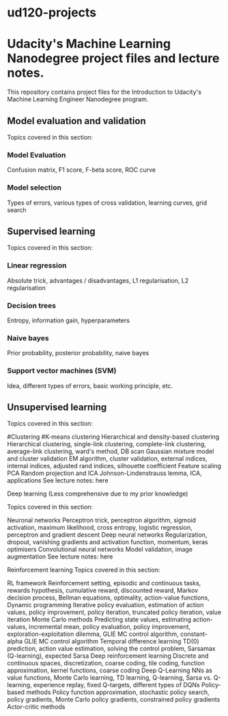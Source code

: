 ud120-projects
==============

# Udacity's Machine Learning Nanodegree project files and lecture notes.

This repository contains project files for the Introduction to Udacity's Machine Learning Engineer Nanodegree program.

## Model evaluation and validation
Topics covered in this section:

### Model Evaluation
Confusion matrix, F1 score, F-beta score, ROC curve
### Model selection
Types of errors, various types of cross validation, learning curves, grid search

## Supervised learning
Topics covered in this section:

### Linear regression
Absolute trick, advantages / disadvantages, L1 regularisation, L2 regularisation
### Decision trees
Entropy, information gain, hyperparameters
### Naive bayes
Prior probability, posterior probability, naive bayes
### Support vector machines (SVM)
Idea, different types of errors, basic working principle, etc.


## Unsupervised learning
Topics covered in this section:

#Clustering
#K-means clustering
Hierarchical and density-based clustering
Hierarchical clustering, single-link clustering, complete-link clustering, average-link clustering, ward's method, DB scan
Gaussian mixture model and cluster validation
EM algorithm, cluster validation, external indices, internal indices, adjusted rand indices, silhouette coefficient
Feature scaling
PCA
Random projection and ICA
Johnson-Lindenstrauss lemma, ICA, applications
See lecture notes: here

Deep learning
(Less comprehensive due to my prior knowledge)

Topics covered in this section:

Neuronal networks
Perceptron trick, perceptron algorithm, sigmoid activation, maximum likelihood, cross entropy, logistic regression, perceptron and gradient descent
Deep neural networks
Regularization, dropout, vanishing gradients and activation function, momentum, keras optimisers
Convolutional neural networks
Model validation, image augmentation
See lecture notes: here

Reinforcement learning
Topics covered in this section:

RL framework
Reinforcement setting, episodic and continuous tasks, rewards hypothesis, cumulative reward, discounted reward, Markov decision process, Bellman equations, optimality, action-value functions,
Dynamic programming
Iterative policy evaluation, estimation of action values, policy improvement, policy iteration, truncated policy iteration, value iteration
Monte Carlo methods
Predicting state values, estimating action-values, incremental mean, policy evaluation, policy improvement, exploration-exploitation dilemma, GLIE MC control algorithm, constant-alpha GLIE MC control algorithm
Temporal difference learning
TD(0) prediction, action value estimation, solving the control problem, Sarsamax (Q-learning), expected Sarsa
Deep reinforcement learning
Discrete and continuous spaces, discretization, coarse coding, tile coding, function approximation, kernel functions, coarse coding
Deep Q-Learning
NNs as value functions, Monte Carlo learning, TD learning, Q-learning, Sarsa vs. Q-learning, experience replay, fixed Q-targets, different types of DQNs
Policy-based methods
Policy function approximation, stochastic policy search, policy gradients, Monte Carlo policy gradients, constrained policy gradients
Actor-critic methods
